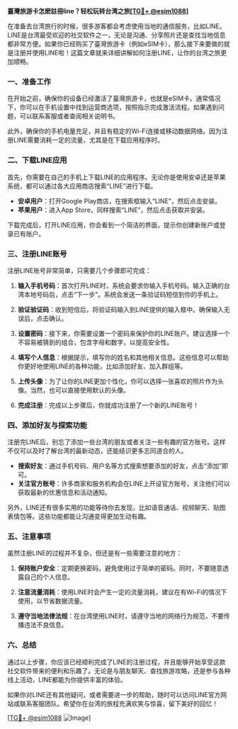 **臺灣旅游卡怎麽註冊line？轻松玩转台湾之旅[[TG💪+ @esim1088](https://t.me/s/esim1088)]**

在准备去台湾旅行的时候，很多游客都会考虑使用当地的通信服务，比如LINE。LINE是台湾最受欢迎的社交软件之一，无论是沟通、分享照片还是查找当地信息都非常方便。如果你已经购买了臺灣旅游卡（例如eSIM卡），那么接下来要做的就是注册并使用LINE啦！这篇文章就来详细讲解如何注册LINE，让你的台湾之旅更加顺畅。

### 一、准备工作

在开始之前，确保你的设备已经激活了臺灣旅游卡，也就是eSIM卡。通常情况下，你可以在手机设置中找到运营商选项，按照指示完成激活流程。如果遇到问题，可以联系客服或者查阅相关说明书。

此外，确保你的手机电量充足，并且有稳定的Wi-Fi连接或移动数据网络。因为注册LINE需要消耗一定的流量，尤其是在下载应用程序时。

### 二、下载LINE应用

首先，你需要在自己的手机上下载LINE的应用程序。无论你是使用安卓还是苹果系统，都可以通过各大应用商店搜索“LINE”进行下载。

- **安卓用户**：打开Google Play商店，在搜索框输入“LINE”，然后点击安装。
- **苹果用户**：进入App Store，同样搜索“LINE”，然后点击获取并安装。

下载完成后，打开LINE应用，你会看到一个简洁的界面，提示你创建新账户或登录已有账户。

### 三、注册LINE账号

注册LINE账号非常简单，只需要几个步骤即可完成：

1. **输入手机号码**：首次打开LINE时，系统会要求你输入手机号码。输入正确的台湾本地号码后，点击“下一步”。系统会发送一条验证码短信到你的手机上。

2. **验证验证码**：收到短信后，将验证码输入到LINE提供的输入框中。确保输入无误后，点击确认。

3. **设置密码**：接下来，你需要设置一个密码来保护你的LINE账户。建议选择一个不容易被猜到的组合，包含字母和数字，以提高安全性。

4. **填写个人信息**：根据提示，填写你的姓名和其他相关信息。这些信息可以帮助你更好地使用LINE的各种功能，比如添加好友、加入群组等。

5. **上传头像**：为了让你的LINE更加个性化，你可以选择一张喜欢的照片作为头像。当然，也可以直接使用默认的头像。

6. **完成注册**：完成以上步骤后，你就成功注册了一个新的LINE账号！

### 四、添加好友与探索功能

注册完LINE后，别忘了添加一些台湾的朋友或者关注一些有趣的官方账号。这样不仅可以及时了解台湾的最新动态，还能结识更多志同道合的人。

- **搜索好友**：通过手机号码、用户名等方式搜索想要添加的好友，点击“添加”即可。
- **关注官方账号**：许多商家和服务机构会在LINE上开设官方账号，关注他们可以获取最新的优惠信息和活动通知。

另外，LINE还有很多实用的功能等待你去发现，比如语音通话、视频聊天、贴图表情包等。这些功能都能让沟通变得更加生动有趣。

### 五、注意事项

虽然注册LINE的过程并不复杂，但还是有一些需要注意的地方：

1. **保持账户安全**：定期更换密码，避免使用过于简单的密码。同时，不要随意透露自己的个人信息。
   
2. **注意流量消耗**：使用LINE时会产生一定的流量消耗，建议在有Wi-Fi的情况下使用，以节省数据流量。

3. **遵守当地法律法规**：在台湾使用LINE时，请遵守当地的网络行为规范，不要传播违法不良信息。

### 六、总结

通过以上步骤，你应该已经顺利完成了LINE的注册过程，并且能够开始享受这款社交软件带来的便利和乐趣了。无论是与朋友聊天、查找旅游攻略，还是参与各种线上活动，LINE都能为你提供丰富的体验。

如果你对LINE还有其他疑问，或者需要进一步的帮助，随时可以访问LINE官方网站或联系客服团队。希望你在台湾的旅程充满欢笑与惊喜，留下美好的回忆！

[[TG💪+ @esim1088](https://t.me/s/esim1088) ![Image](https://i.postimg.cc/4NQfJmqS/Snipaste-2025-05-13-00-14-12.png)]